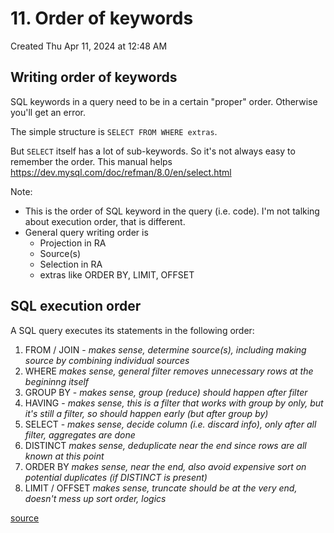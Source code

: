 # 11. Order of keywords
Created Thu Apr 11, 2024 at 12:48 AM

## Writing order of keywords
SQL keywords in a query need to be in a certain "proper" order. Otherwise you'll get an error.

The simple structure is `SELECT FROM WHERE extras`. 

But `SELECT` itself has a lot of sub-keywords. So it's not always easy to remember the order. This manual helps https://dev.mysql.com/doc/refman/8.0/en/select.html

Note:
- This is the order of SQL keyword in the query (i.e. code). I'm not talking about execution order, that is different.
- General query writing order is
	- Projection in RA
	- Source(s)
	- Selection in RA
	- extras like ORDER BY, LIMIT, OFFSET

## SQL execution order
A SQL query executes its statements in the following order:

1. FROM / JOIN - *makes sense, determine source(s), including making source by combining individual sources*
2. WHERE *makes sense, general filter removes unnecessary rows at the begininng itself*
3. GROUP BY - *makes sense, group (reduce) should happen after filter*
4. HAVING - *makes sense, this is a filter that works with group by only, but it's still a filter, so should happen early (but after group by)*
5. SELECT - *makes sense, decide column (i.e. discard info), only after all filter, aggregates are done*
6. DISTINCT *makes sense, deduplicate near the end since rows are all known at this point*
7. ORDER BY *makes sense, near the end, also avoid expensive sort on potential duplicates (if DISTINCT is present)*
8. LIMIT / OFFSET  *makes sense, truncate should be at the very end, doesn't mess up sort order, logics*

[source](https://x.com/NikkiSiapno/status/1758144066553004445)